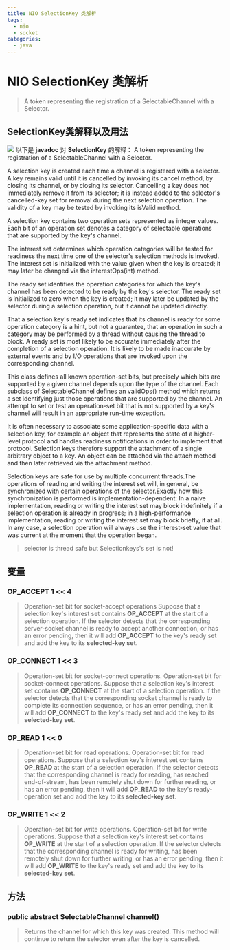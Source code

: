 ```yaml
---
title: NIO SelectionKey 类解析
tags: 
  - nio
  - socket
categories: 
  - java
---
```



# NIO SelectionKey 类解析
>  A token representing the registration of a SelectableChannel with a Selector.


<!-- toc -->


## SelectionKey类解释以及用法

![](./_image/2021/969959BD-AB3E-4F9B-9133-ACDF5C67AEF6.png)
以下是 **javadoc** 对 **SelectionKey** 的解释：
A token representing the registration of a SelectableChannel with a Selector.

A selection key is created each time a channel is registered with a selector. A key remains valid until it is cancelled by invoking its cancel method, by closing its channel, or by closing its selector. Cancelling a key does not immediately remove it from its selector; it is instead added to the selector's cancelled-key set for removal during the next selection operation. The validity of a key may be tested by invoking its isValid method.

A selection key contains two operation sets represented as integer values. Each bit of an operation set denotes a category of selectable operations that are supported by the key's channel.

The interest set determines which operation categories will be tested for readiness the next time one of the selector's selection methods is invoked. The interest set is initialized with the value given when the key is created; it may later be changed via the interestOps(int) method.

The ready set identifies the operation categories for which the key's channel has been detected to be ready by the key's selector. The ready set is initialized to zero when the key is created; it may later be updated by the selector during a selection operation, but it cannot be updated directly.

That a selection key's ready set indicates that its channel is ready for some operation category is a hint, but not a guarantee, that an operation in such a category may be performed by a thread without causing the thread to block. A ready set is most likely to be accurate immediately after the completion of a selection operation. It is likely to be made inaccurate by external events and by I/O operations that are invoked upon the corresponding channel.

This class defines all known operation-set bits, but precisely which bits are supported by a given channel depends upon the type of the channel. Each subclass of SelectableChannel defines an validOps() method which returns a set identifying just those operations that are supported by the channel. An attempt to set or test an operation-set bit that is not supported by a key's channel will result in an appropriate run-time exception.

It is often necessary to associate some application-specific data with a selection key, for example an object that represents the state of a higher-level protocol and handles readiness notifications in order to implement that protocol. Selection keys therefore support the attachment of a single arbitrary object to a key. An object can be attached via the attach method and then later retrieved via the attachment method.

Selection keys are safe for use by multiple concurrent threads.The operations of reading and writing the interest set will, in general, be synchronized with certain operations of the selector.Exactly how this synchronization is performed is implementation-dependent: In a naive implementation, reading or writing the interest set may block indefinitely if a selection operation is already in progress; in a high-performance implementation, reading or writing the interest set may block briefly, if at all. In any case, a selection operation will always use the interest-set value that was current at the moment that the operation began.


> selector is thread safe but Selectionkeys's set is not!

## 变量
### **OP_ACCEPT**  1 << 4
>  Operation-set bit for socket-accept operations
Suppose that a selection key's interest set contains **OP_ACCEPT** at the start of a selection operation. If the selector detects that the corresponding server-socket channel is ready to accept another connection, or has an error pending, then it will add **OP_ACCEPT** to the key's ready set and add the key to its **selected-key set**.

### **OP_CONNECT** 1 << 3
> Operation-set bit for socket-connect operations.
Operation-set bit for socket-connect operations.
Suppose that a selection key's interest set contains **OP_CONNECT** at the start of a selection operation. If the selector detects that the corresponding socket channel is ready to complete its connection sequence, or has an error pending, then it will add **OP_CONNECT** to the key's ready set and add the key to its **selected-key set**.

### **OP_READ** 1 << 0
> Operation-set bit for read operations.
Operation-set bit for read operations.
Suppose that a selection key's interest set contains **OP_READ** at the start of a selection operation. If the selector detects that the corresponding channel is ready for reading, has reached end-of-stream, has been remotely shut down for further reading, or has an error pending, then it will add **OP_READ** to the key's ready-operation set and add the key to its **selected-key set**.
### **OP_WRITE** 1 << 2
>  Operation-set bit for write operations.
Operation-set bit for write operations.
Suppose that a selection key's interest set contains **OP_WRITE** at the start of a selection operation. If the selector detects that the corresponding channel is ready for writing, has been remotely shut down for further writing, or has an error pending, then it will add **OP_WRITE** to the key's ready set and add the key to its **selected-key set**.

## 方法
### **public abstract SelectableChannel channel()**
>  Returns the channel for which this key was created.
 This method will continue to return the selector even after the key is cancelled.